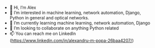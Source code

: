 - 👋 Hi, I’m Alex
- 👀 I’m interested in machine learning, network automation, Django, Python in general and optical networks. 
- 🌱 I’m currently learning machine learning, network automation, Django
- 💞️ I’m looking to collaborate on anything Python related
- 📫 You can reach me on LinkedIn (https://www.linkedin.com/in/alexandru-m-popa-26baa4207/)

<!---
ealpopa/ealpopa is a ✨ special ✨ repository because its `README.md` (this file) appears on your GitHub profile.
You can click the Preview link to take a look at your changes.
--->
